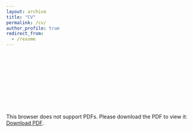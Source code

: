 ```yaml
---
layout: archive
title: "CV"
permalink: /cv/
author_profile: true
redirect_from:
  - /resume
---
```



<object data="https://jimmyrisk.github.io/_pages/cv.pdf" type="application/pdf" width="700px" height="700px">
    <embed src="https://jimmyrisk.github.io/_pages/cv.pdf">
        <p>This browser does not support PDFs. Please download the PDF to view it: <a href="http://github.com/jimmyrisk/jimmyrisk.github.io/_pages/cv.pdf">Download PDF</a>.</p>
    </embed>
</object>
